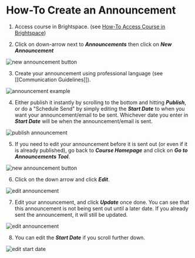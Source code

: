 # How-To Create an Announcement

1. Access course in Brightspace. (see [How-To Access Course in Brightspace](./How-To%20Access%20Course%20in%20Brightspace.md))

2. Click on down-arrow next to ***Announcements*** then click on ***New Announcement***

![new announcement button](../../images/create_announcement.png)



3. Create your announcement using professional language (see [[Communication Guidelines]]).

![announcement example](../../images/announcement_example.png)


4. Either publish it instantly by scrolling to the bottom and hitting ***Publish***, or do a "Schedule Send" by simply editing the ***Start Date*** to when you want your announcement/email to be sent. Whichever date you enter in ***Start Date*** will be when the announcement/email is sent.

![publish announcement](../../images/announcement_publish.png)


5. If you need to edit your announcement before it is sent out (or even if it is already published), go back to ***Course Homepage*** and click on ***Go to Announcements Tool***.

![new announcement button](../../images/create_announcement.png)


6. Click on the down arrow and click ***Edit***.

![edit announcement](../../images/announcement_tools.png)



7. Edit your announcement, and click ***Update*** once done. You can see that this announcement is not being sent out until a later date. If you already sent the announcement, it will still be updated.

![edit announcement](../../images/announcement_edit.png)


8. You can edit the ***Start Date*** if you scroll further down.

![edit start date](../../images/announcement_edit_startdate.png)

